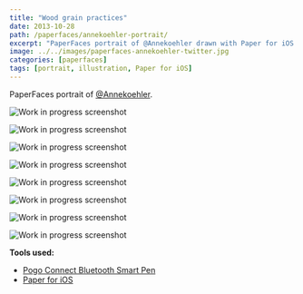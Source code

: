 ```yaml
---
title: "Wood grain practices"
date: 2013-10-28
path: /paperfaces/annekoehler-portrait/
excerpt: "PaperFaces portrait of @Annekoehler drawn with Paper for iOS on an iPad."
image: ../../images/paperfaces-annekoehler-twitter.jpg
categories: [paperfaces]
tags: [portrait, illustration, Paper for iOS]
---
```


PaperFaces portrait of [@Annekoehler](https://twitter.com/Annekoehler).

![Work in progress screenshot](../../images/paperfaces-annekoehler-process-1-lg.jpg)

![Work in progress screenshot](../../images/paperfaces-annekoehler-process-2-lg.jpg)

![Work in progress screenshot](../../images/paperfaces-annekoehler-process-3-lg.jpg)

![Work in progress screenshot](../../images/paperfaces-annekoehler-process-4-lg.jpg)

![Work in progress screenshot](../../images/paperfaces-annekoehler-process-5-lg.jpg)

![Work in progress screenshot](../../images/paperfaces-annekoehler-process-6-lg.jpg)

![Work in progress screenshot](../../images/paperfaces-annekoehler-process-7-lg.jpg)

![Work in progress screenshot](../../images/paperfaces-annekoehler-process-8-lg.jpg)

**Tools used:**

- [Pogo Connect Bluetooth Smart Pen](https://www.amazon.com/gp/product/B009K448L4/ref=as_li_ss_tl?ie=UTF8&camp=1789&creative=390957&creativeASIN=B009K448L4&linkCode=as2&tag=mademist-20)
- [Paper for iOS](https://paper.bywetransfer.com/)

